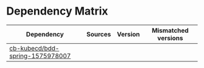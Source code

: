 # Dependency Matrix

Dependency | Sources | Version | Mismatched versions
---------- | ------- | ------- | -------------------
[cb-kubecd/bdd-spring-1575978007](https://github.com/cb-kubecd/bdd-spring-1575978007.git) |  | []() | 
